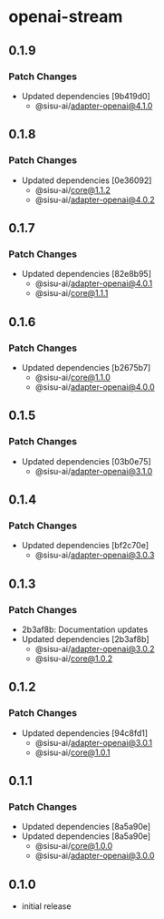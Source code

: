 # openai-stream

## 0.1.9

### Patch Changes

- Updated dependencies [9b419d0]
  - @sisu-ai/adapter-openai@4.1.0

## 0.1.8

### Patch Changes

- Updated dependencies [0e36092]
  - @sisu-ai/core@1.1.2
  - @sisu-ai/adapter-openai@4.0.2

## 0.1.7

### Patch Changes

- Updated dependencies [82e8b95]
  - @sisu-ai/adapter-openai@4.0.1
  - @sisu-ai/core@1.1.1

## 0.1.6

### Patch Changes

- Updated dependencies [b2675b7]
  - @sisu-ai/core@1.1.0
  - @sisu-ai/adapter-openai@4.0.0

## 0.1.5

### Patch Changes

- Updated dependencies [03b0e75]
  - @sisu-ai/adapter-openai@3.1.0

## 0.1.4

### Patch Changes

- Updated dependencies [bf2c70e]
  - @sisu-ai/adapter-openai@3.0.3

## 0.1.3

### Patch Changes

- 2b3af8b: Documentation updates
- Updated dependencies [2b3af8b]
  - @sisu-ai/adapter-openai@3.0.2
  - @sisu-ai/core@1.0.2

## 0.1.2

### Patch Changes

- Updated dependencies [94c8fd1]
  - @sisu-ai/adapter-openai@3.0.1
  - @sisu-ai/core@1.0.1

## 0.1.1

### Patch Changes

- Updated dependencies [8a5a90e]
- Updated dependencies [8a5a90e]
  - @sisu-ai/core@1.0.0
  - @sisu-ai/adapter-openai@3.0.0

## 0.1.0

- initial release
